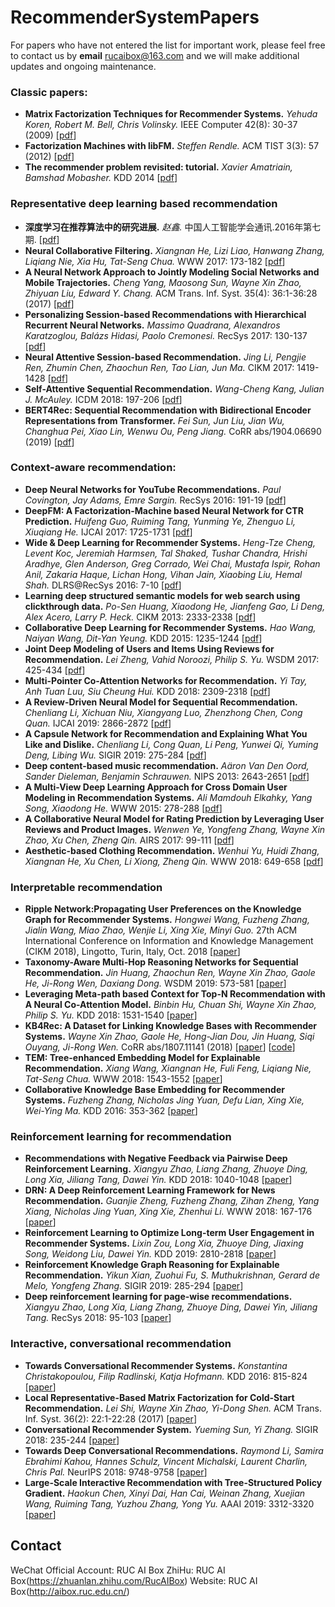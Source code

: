 # RecommenderSystemPapers
For papers who have not entered the list for important work, please feel free to contact us by **email** [rucaibox@163.com](mailto:shuqingbian@gmail.com) and we will make additional updates and ongoing maintenance.

### Classic papers:
-	**Matrix Factorization Techniques for Recommender Systems.** *Yehuda Koren, Robert M. Bell, Chris Volinsky.* IEEE Computer 42(8): 30-37 (2009) [[pdf](https://ieeexplore.ieee.org/stamp/stamp.jsp?tp=&arnumber=5197422)]
-	**Factorization Machines with libFM.** *Steffen Rendle.* ACM TIST 3(3): 57 (2012) [[pdf](https://www.csie.ntu.edu.tw/~b97053/paper/Factorization%20Machines%20with%20libFM.pdf)]
-	**The recommender problem revisited: tutorial.** *Xavier Amatriain, Bamshad Mobasher.* KDD 2014 [[pdf](https://www.kdd.org/kdd2014/tutorials/KDD%20-%20The%20Recommender%20Problem%20Revisited.pdf)]
### Representative deep learning based recommendation
-	**深度学习在推荐算法中的研究进展.** *赵鑫.* 中国人工智能学会通讯.2016年第七期. [[pdf](https://www.caai.cn/index.php?s=/home/file/download/id/108.html)]
-	**Neural Collaborative Filtering.** *Xiangnan He, Lizi Liao, Hanwang Zhang, Liqiang Nie, Xia Hu, Tat-Seng Chua.* WWW 2017: 173-182 [[pdf](https://arxiv.org/pdf/1708.05031.pdf)]
-	**A Neural Network Approach to Jointly Modeling Social Networks and Mobile Trajectories.** *Cheng Yang, Maosong Sun, Wayne Xin Zhao, Zhiyuan Liu, Edward Y. Chang.* ACM Trans. Inf. Syst. 35(4): 36:1-36:28 (2017) [[pdf](https://arxiv.org/pdf/1606.08154.pdf)]
-	**Personalizing Session-based Recommendations with Hierarchical Recurrent Neural Networks.** *Massimo Quadrana, Alexandros Karatzoglou, Balázs Hidasi, Paolo Cremonesi.* RecSys 2017: 130-137 [[pdf](https://arxiv.org/pdf/1706.04148.pdf)]
-	**Neural Attentive Session-based Recommendation.** *Jing Li, Pengjie Ren, Zhumin Chen, Zhaochun Ren, Tao Lian, Jun Ma.* CIKM 2017: 1419-1428 [[pdf](https://arxiv.org/pdf/1711.04725.pdf)]
-	**Self-Attentive Sequential Recommendation.** *Wang-Cheng Kang, Julian J. McAuley.* ICDM 2018: 197-206 [[pdf](https://arxiv.org/pdf/1808.09781.pdf)]
-	**BERT4Rec: Sequential Recommendation with Bidirectional Encoder Representations from Transformer.** *Fei Sun, Jun Liu, Jian Wu, Changhua Pei, Xiao Lin, Wenwu Ou, Peng Jiang.* CoRR abs/1904.06690 (2019) [[pdf](https://arxiv.org/pdf/1904.06690.pdf)]

### Context-aware recommendation:
-	**Deep Neural Networks for YouTube Recommendations.** *Paul Covington, Jay Adams, Emre Sargin.* RecSys 2016: 191-19 [[pdf](https://static.googleusercontent.com/media/research.google.com/zh-CN//pubs/archive/45530.pdf)]
-	**DeepFM: A Factorization-Machine based Neural Network for CTR Prediction.** *Huifeng Guo, Ruiming Tang, Yunming Ye, Zhenguo Li, Xiuqiang He.* IJCAI 2017: 1725-1731 [[pdf](https://www.ijcai.org/proceedings/2017/0239.pdf)]
-	**Wide & Deep Learning for Recommender Systems.** *Heng-Tze Cheng, Levent Koc, Jeremiah Harmsen, Tal Shaked, Tushar Chandra, Hrishi Aradhye, Glen Anderson, Greg Corrado, Wei Chai, Mustafa Ispir, Rohan Anil, Zakaria Haque, Lichan Hong, Vihan Jain, Xiaobing Liu, Hemal Shah.* DLRS@RecSys 2016: 7-10 [[pdf](https://arxiv.org/pdf/1606.07792.pdf)]
-	**Learning deep structured semantic models for web search using clickthrough data.** *Po-Sen Huang, Xiaodong He, Jianfeng Gao, Li Deng, Alex Acero, Larry P. Heck.* CIKM 2013: 2333-2338 [[pdf](https://www.microsoft.com/en-us/research/wp-content/uploads/2016/02/cikm2013_DSSM_fullversion.pdf)]
-	**Collaborative Deep Learning for Recommender Systems.** *Hao Wang, Naiyan Wang, Dit-Yan Yeung.* KDD 2015: 1235-1244 [[pdf](https://arxiv.org/pdf/1409.2944.pdf)]
-	**Joint Deep Modeling of Users and Items Using Reviews for Recommendation.** *Lei Zheng, Vahid Noroozi, Philip S. Yu.* WSDM 2017: 425-434 [[pdf](https://arxiv.org/pdf/1701.04783.pdf)]
-	**Multi-Pointer Co-Attention Networks for Recommendation.** *Yi Tay, Anh Tuan Luu, Siu Cheung Hui.* KDD 2018: 2309-2318 [[pdf](https://arxiv.org/pdf/1801.09251.pdf)]
-	**A Review-Driven Neural Model for Sequential Recommendation.** *Chenliang Li, Xichuan Niu, Xiangyang Luo, Zhenzhong Chen, Cong Quan.* IJCAI 2019: 2866-2872 [[pdf](https://www.ijcai.org/proceedings/2019/0397.pdf)]
-	**A Capsule Network for Recommendation and Explaining What You Like and Dislike.** *Chenliang Li, Cong Quan, Li Peng, Yunwei Qi, Yuming Deng, Libing Wu.* SIGIR 2019: 275-284 [[pdf](https://arxiv.org/pdf/1907.00687.pdf)]
-	**Deep content-based music recommendation.** *Aäron Van Den Oord, Sander Dieleman, Benjamin Schrauwen.* NIPS 2013: 2643-2651 [[pdf](https://papers.nips.cc/paper/5004-deep-content-based-music-recommendation)]
-	**A Multi-View Deep Learning Approach for Cross Domain User Modeling in Recommendation Systems.** *Ali Mamdouh Elkahky, Yang Song, Xiaodong He.* WWW 2015: 278-288 [[pdf](https://www.microsoft.com/en-us/research/wp-content/uploads/2016/02/frp1159-songA.pdf)]
-	**A Collaborative Neural Model for Rating Prediction by Leveraging User Reviews and Product Images.** *Wenwen Ye, Yongfeng Zhang, Wayne Xin Zhao, Xu Chen, Zheng Qin.* AIRS 2017: 99-111 [[pdf](https://link.springer.com/chapter/10.1007/978-3-319-70145-5_8)]
-	**Aesthetic-based Clothing Recommendation.** *Wenhui Yu, Huidi Zhang, Xiangnan He, Xu Chen, Li Xiong, Zheng Qin.* WWW 2018: 649-658 [[pdf](https://arxiv.org/pdf/1809.05822.pdf)]

### Interpretable recommendation

- **Ripple Network:Propagating User Preferences on the Knowledge Graph for Recommender Systems.** *Hongwei Wang, Fuzheng Zhang, Jialin Wang, Miao Zhao, Wenjie Li, Xing Xie, Minyi Guo.* 27th ACM International Conference on Information and Knowledge Management (CIKM 2018), Lingotto, Turin, Italy, Oct. 2018 [[paper](https://dl.acm.org/citation.cfm?id=3271739)]
- **Taxonomy-Aware Multi-Hop Reasoning Networks for Sequential Recommendation.** *Jin Huang, Zhaochun Ren, Wayne Xin Zhao, Gaole He, Ji-Rong Wen, Daxiang Dong.* WSDM 2019: 573-581 [[paper](https://dl.acm.org/citation.cfm?id=3290972)]
- **Leveraging Meta-path based Context for Top-N Recommendation with A Neural Co-Attention Model.** *Binbin Hu, Chuan Shi, Wayne Xin Zhao, Philip S. Yu.* KDD 2018: 1531-1540 [[paper](https://dl.acm.org/citation.cfm?id=3219965)]
- **KB4Rec: A Dataset for Linking Knowledge Bases with Recommender Systems.** *Wayne Xin Zhao, Gaole He, Hong-Jian Dou, Jin Huang, Siqi Ouyang, Ji-Rong Wen.* CoRR abs/1807.11141 (2018) [[paper](https://www.mitpressjournals.org/doi/abs/10.1162/dint_a_00008)] [[code](https://github.com/RUCDM/KB4Rec)]
- **TEM: Tree-enhanced Embedding Model for Explainable Recommendation.** *Xiang Wang, Xiangnan He, Fuli Feng, Liqiang Nie, Tat-Seng Chua.* WWW 2018: 1543-1552 [[paper](https://dl.acm.org/citation.cfm?id=3178876.3186066)]
- **Collaborative Knowledge Base Embedding for Recommender Systems.** *Fuzheng Zhang, Nicholas Jing Yuan, Defu Lian, Xing Xie, Wei-Ying Ma.* KDD 2016: 353-362 [[paper](https://dl.acm.org/citation.cfm?id=2939673)]

### Reinforcement learning for recommendation

- **Recommendations with Negative Feedback via Pairwise Deep Reinforcement Learning.** *Xiangyu Zhao, Liang Zhang, Zhuoye Ding, Long Xia, Jiliang Tang, Dawei Yin.* KDD 2018: 1040-1048 [[paper](https://dl.acm.org/citation.cfm?doid=3219819.3219886)]
- **DRN: A Deep Reinforcement Learning Framework for News Recommendation.** *Guanjie Zheng, Fuzheng Zhang, Zihan Zheng, Yang Xiang, Nicholas Jing Yuan, Xing Xie, Zhenhui Li.* WWW 2018: 167-176 [[paper](https://dl.acm.org/citation.cfm?id=3185994)]
- **Reinforcement Learning to Optimize Long-term User Engagement in Recommender Systems.** *Lixin Zou, Long Xia, Zhuoye Ding, Jiaxing Song, Weidong Liu, Dawei Yin.* KDD 2019: 2810-2818 [[paper](https://dl.acm.org/citation.cfm?doid=3292500.3330668)]
- **Reinforcement Knowledge Graph Reasoning for Explainable Recommendation.** *Yikun Xian, Zuohui Fu, S. Muthukrishnan, Gerard de Melo, Yongfeng Zhang.* SIGIR 2019: 285-294 [[paper](https://dl.acm.org/citation.cfm?id=3331203)]
- **Deep reinforcement learning for page-wise recommendations.** *Xiangyu Zhao, Long Xia, Liang Zhang, Zhuoye Ding, Dawei Yin, Jiliang Tang.* RecSys 2018: 95-103 [[paper](https://dl.acm.org/citation.cfm?id=3240374)]

### Interactive, conversational recommendation

- **Towards Conversational Recommender Systems.** *Konstantina Christakopoulou, Filip Radlinski, Katja Hofmann.* KDD 2016: 815-824 [[paper](https://dl.acm.org/citation.cfm?id=2939746)]
- **Local Representative-Based Matrix Factorization for Cold-Start Recommendation.** *Lei Shi, Wayne Xin Zhao, Yi-Dong Shen.* ACM Trans. Inf. Syst. 36(2): 22:1-22:28 (2017) [[paper](https://dl.acm.org/citation.cfm?id=3108148)]
- **Conversational Recommender System.** *Yueming Sun, Yi Zhang.* SIGIR 2018: 235-244 [[paper](https://dl.acm.org/citation.cfm?id=3210002)]
- **Towards Deep Conversational Recommendations.** *Raymond Li, Samira Ebrahimi Kahou, Hannes Schulz, Vincent Michalski, Laurent Charlin, Chris Pal.* NeurIPS 2018: 9748-9758 [[paper](https://papers.nips.cc/paper/8180-towards-deep-conversational-recommendations)]
- **Large-Scale Interactive Recommendation with Tree-Structured Policy Gradient.** *Haokun Chen, Xinyi Dai, Han Cai, Weinan Zhang, Xuejian Wang, Ruiming Tang, Yuzhou Zhang, Yong Yu.* AAAI 2019: 3312-3320 [[paper](https://arxiv.org/pdf/1811.05869.pdf)]

## Contact
WeChat Official Account: RUC AI Box
ZhiHu: RUC AI Box(https://zhuanlan.zhihu.com/RucAIBox)
Website: RUC AI Box(http://aibox.ruc.edu.cn/)
